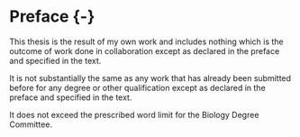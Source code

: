 # Preface {-}

This thesis is the result of my own work and includes nothing which is the outcome of work done in collaboration except as declared in the preface and specified in the text.

It is not substantially the same as any work that has already been submitted before for any degree or other qualification except as declared in the preface and specified in the text.

It does not exceed the prescribed word limit for the Biology Degree Committee.
